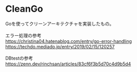 # CleanGo

Goを使ってクリーンアーキテクチャを実装したもの。<br>  
エラー処理の参考<br> 
 https://christina04.hatenablog.com/entry/go-error-handling <br>
 https://techdo.mediado.jp/entry/2019/02/15/120257<br>
<br>
DBtestの参考<br>
https://zenn.dev/rinchsan/articles/83cf6f3b5d70c4d9b5d4

